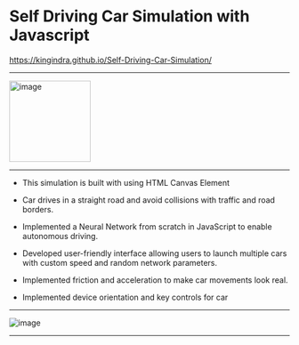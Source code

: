 # Self Driving Car Simulation with Javascript

https://kingindra.github.io/Self-Driving-Car-Simulation/

<hr>

<img width="146" alt="image" src="https://github.com/KingIndra/Self-Driving-Car-Simulation/assets/81245566/1f46b508-1e36-45bf-a57d-4a3aeaf21a4f">

<hr>

- This simulation is built with using HTML Canvas Element

- Car drives in a straight road and avoid collisions with traffic and road borders.
- Implemented a Neural Network from scratch in JavaScript to enable autonomous driving.
- Developed user-friendly interface allowing users to launch multiple cars with custom speed and random network parameters.
- Implemented friction and acceleration to make car movements look real.
- Implemented device orientation and key controls for car

<hr>

![image](https://github.com/KingIndra/Self-Driving-Car-Simulation/assets/81245566/ea4768ad-4b21-466b-a3f5-1f27aef3d354)

<hr>
